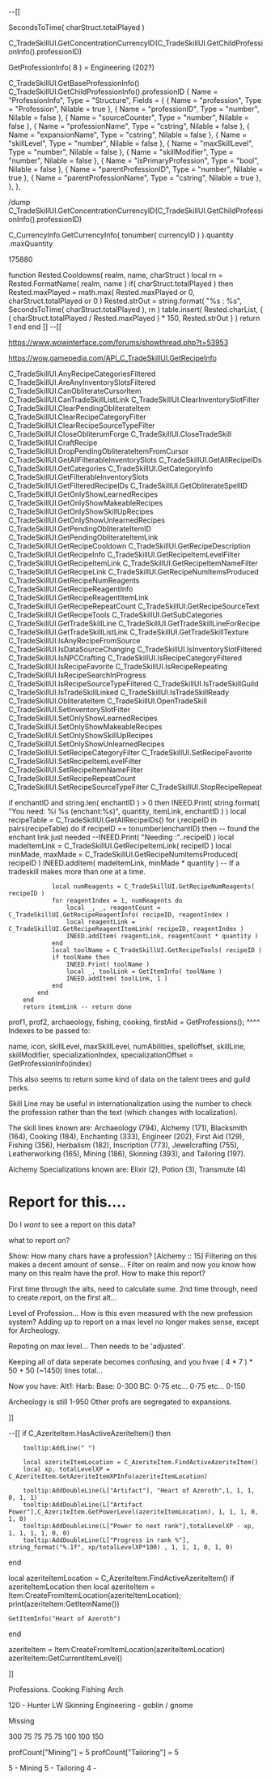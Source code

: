 

--[[

SecondsToTime( charStruct.totalPlayed )


C_TradeSkillUI.GetConcentrationCurrencyID(C_TradeSkillUI.GetChildProfessionInfo().professionID)

GetProfessionInfo( 8 ) = Engineering  (202?)



C_TradeSkillUI.GetBaseProfessionInfo()
C_TradeSkillUI.GetChildProfessionInfo().professionID
{
            Name = "ProfessionInfo",
            Type = "Structure",
            Fields =
            {
                { Name = "profession", Type = "Profession", Nilable = true },
                { Name = "professionID", Type = "number", Nilable = false },
                { Name = "sourceCounter", Type = "number", Nilable = false },
                { Name = "professionName", Type = "cstring", Nilable = false },
                { Name = "expansionName", Type = "cstring", Nilable = false },
                { Name = "skillLevel", Type = "number", Nilable = false },
                { Name = "maxSkillLevel", Type = "number", Nilable = false },
                { Name = "skillModifier", Type = "number", Nilable = false },
                { Name = "isPrimaryProfession", Type = "bool", Nilable = false },
                { Name = "parentProfessionID", Type = "number", Nilable = true },
                { Name = "parentProfessionName", Type = "cstring", Nilable = true },
            },
        },


/dump C_TradeSkillUI.GetConcentrationCurrencyID(C_TradeSkillUI.GetChildProfessionInfo().professionID)


C_CurrencyInfo.GetCurrencyInfo( tonumber( currencyID ) ).quantity      .maxQuantity






175880

function Rested.Cooldowns( realm, name, charStruct )
    local rn = Rested.FormatName( realm, name )
    if( charStruct.totalPlayed ) then
        Rested.maxPlayed = math.max( Rested.maxPlayed or 0, charStruct.totalPlayed or 0 )
        Rested.strOut = string.format( "%s : %s",
                SecondsToTime( charStruct.totalPlayed ),
                rn )
        table.insert( Rested.charList,
                { ( charStruct.totalPlayed / Rested.maxPlayed ) * 150, Rested.strOut } )
        return 1
    end
end
]]
--[[


https://www.wowinterface.com/forums/showthread.php?t=53953

https://wow.gamepedia.com/API_C_TradeSkillUI.GetRecipeInfo



C_TradeSkillUI.AnyRecipeCategoriesFiltered
C_TradeSkillUI.AreAnyInventorySlotsFiltered
C_TradeSkillUI.CanObliterateCursorItem
C_TradeSkillUI.CanTradeSkillListLink
C_TradeSkillUI.ClearInventorySlotFilter
C_TradeSkillUI.ClearPendingObliterateItem
C_TradeSkillUI.ClearRecipeCategoryFilter
C_TradeSkillUI.ClearRecipeSourceTypeFilter
C_TradeSkillUI.CloseObliterumForge
C_TradeSkillUI.CloseTradeSkill
C_TradeSkillUI.CraftRecipe
C_TradeSkillUI.DropPendingObliterateItemFromCursor
C_TradeSkillUI.GetAllFilterableInventorySlots
C_TradeSkillUI.GetAllRecipeIDs
C_TradeSkillUI.GetCategories
C_TradeSkillUI.GetCategoryInfo
C_TradeSkillUI.GetFilterableInventorySlots
C_TradeSkillUI.GetFilteredRecipeIDs
C_TradeSkillUI.GetObliterateSpellID
C_TradeSkillUI.GetOnlyShowLearnedRecipes
C_TradeSkillUI.GetOnlyShowMakeableRecipes
C_TradeSkillUI.GetOnlyShowSkillUpRecipes
C_TradeSkillUI.GetOnlyShowUnlearnedRecipes
C_TradeSkillUI.GetPendingObliterateItemID
C_TradeSkillUI.GetPendingObliterateItemLink
C_TradeSkillUI.GetRecipeCooldown
C_TradeSkillUI.GetRecipeDescription
C_TradeSkillUI.GetRecipeInfo
C_TradeSkillUI.GetRecipeItemLevelFilter
C_TradeSkillUI.GetRecipeItemLink
C_TradeSkillUI.GetRecipeItemNameFilter
C_TradeSkillUI.GetRecipeLink
C_TradeSkillUI.GetRecipeNumItemsProduced
C_TradeSkillUI.GetRecipeNumReagents
C_TradeSkillUI.GetRecipeReagentInfo
C_TradeSkillUI.GetRecipeReagentItemLink
C_TradeSkillUI.GetRecipeRepeatCount
C_TradeSkillUI.GetRecipeSourceText
C_TradeSkillUI.GetRecipeTools
C_TradeSkillUI.GetSubCategories
C_TradeSkillUI.GetTradeSkillLine
C_TradeSkillUI.GetTradeSkillLineForRecipe
C_TradeSkillUI.GetTradeSkillListLink
C_TradeSkillUI.GetTradeSkillTexture
C_TradeSkillUI.IsAnyRecipeFromSource
C_TradeSkillUI.IsDataSourceChanging
C_TradeSkillUI.IsInventorySlotFiltered
C_TradeSkillUI.IsNPCCrafting
C_TradeSkillUI.IsRecipeCategoryFiltered
C_TradeSkillUI.IsRecipeFavorite
C_TradeSkillUI.IsRecipeRepeating
C_TradeSkillUI.IsRecipeSearchInProgress
C_TradeSkillUI.IsRecipeSourceTypeFiltered
C_TradeSkillUI.IsTradeSkillGuild
C_TradeSkillUI.IsTradeSkillLinked
C_TradeSkillUI.IsTradeSkillReady
C_TradeSkillUI.ObliterateItem
C_TradeSkillUI.OpenTradeSkill
C_TradeSkillUI.SetInventorySlotFilter
C_TradeSkillUI.SetOnlyShowLearnedRecipes
C_TradeSkillUI.SetOnlyShowMakeableRecipes
C_TradeSkillUI.SetOnlyShowSkillUpRecipes
C_TradeSkillUI.SetOnlyShowUnlearnedRecipes
C_TradeSkillUI.SetRecipeCategoryFilter
C_TradeSkillUI.SetRecipeFavorite
C_TradeSkillUI.SetRecipeItemLevelFilter
C_TradeSkillUI.SetRecipeItemNameFilter
C_TradeSkillUI.SetRecipeRepeatCount
C_TradeSkillUI.SetRecipeSourceTypeFilter
C_TradeSkillUI.StopRecipeRepeat




if enchantID and string.len( enchantID ) > 0 then
        INEED.Print( string.format( "You need: %i %s (enchant:%s)", quantity, itemLink, enchantID ) )
        local recipeTable = C_TradeSkillUI.GetAllRecipeIDs()
        for i,recipeID in pairs(recipeTable) do
            if recipeID == tonumber(enchantID) then -- found the enchant link just needed
                --INEED.Print( "Needing :"..recipeID )
                local madeItemLink = C_TradeSkillUI.GetRecipeItemLink( recipeID )
                local minMade, maxMade = C_TradeSkillUI.GetRecipeNumItemsProduced( recipeID )
                INEED.addItem( madeItemLink, minMade * quantity ) -- If a tradeskill makes more than one at a time.

                local numReagents = C_TradeSkillUI.GetRecipeNumReagents( recipeID )
                for reagentIndex = 1, numReagents do
                    local _, _, reagentCount = C_TradeSkillUI.GetRecipeReagentInfo( recipeID, reagentIndex )
                    local reagentLink = C_TradeSkillUI.GetRecipeReagentItemLink( recipeID, reagentIndex )
                    INEED.addItem( reagentLink, reagentCount * quantity )
                end
                local toolName = C_TradeSkillUI.GetRecipeTools( recipeID )
                if toolName then
                    INEED.Print( toolName )
                    local _, toolLink = GetItemInfo( toolName )
                    INEED.addItem( toolLink, 1 )
                end
            end
        end
        return itemLink -- return done





prof1, prof2, archaeology, fishing, cooking, firstAid = GetProfessions();
^^^^ Indexes to be passed to:

name, icon, skillLevel, maxSkillLevel, numAbilities, spelloffset,
    skillLine, skillModifier, specializationIndex,
    specializationOffset = GetProfessionInfo(index)


This also seems to return some kind of data on the talent trees and guild perks.

Skill Line may be useful in internationalization using the number to check the profession rather than the text (which changes with localization).

The skill lines known are: Archaeology (794), Alchemy (171), Blacksmith (164), Cooking (184), Enchanting (333), Engineer (202), First Aid (129), Fishing (356), Herbalism (182), Inscription (773), Jewelcrafting (755), Leatherworking (165), Mining (186), Skinning (393), and Tailoring (197).

Alchemy Specializations known are: Elixir (2), Potion (3), Transmute (4)


# Report for this....

Do I *want* to see a report on this data?

what to report on?

Show:
How many chars have a profession?
[Alchemy :: 15]
Filtering on this makes a decent amount of sense... Filter on realm and now you know how many on this realm have the prof.
How to make this report?

First time through the alts, need to calculate sume.
2nd time through, need to create report, on the first alt...





Level of Profession...
How is this even measured with the new profession system?
Adding up to report on a max level no longer makes sense, except for Archeology.

Repoting on max level... Then needs to be 'adjusted'.

Keeping all of data seperate becomes confusing, and you hvae ( 4 * 7 ) * 50 + 50 (~1450) lines total...

Now you have:
Alt1: Harb: Base: 0-300
            BC: 0-75
            etc... 0-75
            etc... 0-150




Archeology is still 1-950
Other profs are segregated to expansions.





]]



--[[
if C_AzeriteItem.HasActiveAzeriteItem() then

        tooltip:AddLine(" ")

        local azeriteItemLocation = C_AzeriteItem.FindActiveAzeriteItem()
        local xp, totalLevelXP = C_AzeriteItem.GetAzeriteItemXPInfo(azeriteItemLocation)

        tooltip:AddDoubleLine(L["Artifact"], "Heart of Azeroth",1, 1, 1, 0, 1, 1)
        tooltip:AddDoubleLine(L["Artifact Power"],C_AzeriteItem.GetPowerLevel(azeriteItemLocation), 1, 1, 1, 0, 1, 0)
        tooltip:AddDoubleLine(L["Power to next rank"],totalLevelXP - xp, 1, 1, 1, 1, 0, 0)
        tooltip:AddDoubleLine(L["Progress in rank %"], string_format("%.1f", xp/totalLevelXP*100) , 1, 1, 1, 0, 1, 0)

end



local azeriteItemLocation = C_AzeriteItem.FindActiveAzeriteItem()
if azeriteItemLocation then
    local azeriteItem = Item:CreateFromItemLocation(azeriteItemLocation);
    print(azeriteItem:GetItemName())

    GetItemInfo("Heart of Azeroth")
end

azeriteItem = Item:CreateFromItemLocation(azeriteItemLocation)
azeriteItem:GetCurrentItemLevel()


]]


Professions.
Cooking
Fishing
Arch



120 - Hunter
LW
Skinning
Engineering - goblin / gnome


Missing

300 75 75 75 75 100 100 150

profCount["Mining"] = 5
profCount["Tailoring"] = 5

5 - Mining
5 - Tailoring
4 -